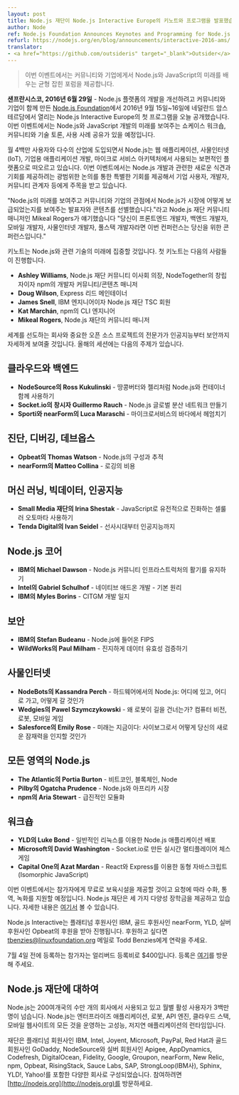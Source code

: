 ```yaml
---
layout: post
title: Node.js 재단이 Node.js Interactive Europe의 키노트와 프로그램을 발표했습니다
author: Node
ref: Node.js Foundation Announces Keynotes and Programming for Node.js Interactive Europe
refurl: https://nodejs.org/en/blog/announcements/interactive-2016-ams/
translator:
- <a href="https://github.com/outsideris" target="_blank">Outsider</a>
---
```


<!--
> Event provides neutral forum for learning about the future of Node.js and JavaScript from the community and enterprise alike

**SAN FRANCISCO, June 29, 2016** – [Node.js Foundation](https://nodejs.org/en/foundation/), a community-led and industry-backed consortium to advance the development of the Node.js platform, today announced the initial programming for Node.js Interactive Europe, September 15 -16, 2016, in Amsterdam, Netherlands. The event will showcase workshops, community and technical talks, and use cases that will inform the future development of Node.js and JavaScript.

With 4 million users a month and adoption across numerous industries, Node.js is emerging as a universal platform used for web applications, IoT, enterprise application development and microservice architectures. This marquee event attracts enterprise users, developers and community stakeholders, providing them with a unique opportunity for cross-disciplinary discussions that are aimed to provide new insights and new opportunities around Node.js development.

“We’ve hand-selected a range of presenters and content that will showcase the future of Node.js and how pervasive it has become in the market through both a community and enterprise lens,” said Mikeal Rogers, community manager of Node.js Foundation. “This is a perfect conference if you are a front end, back end, mobile, IoT or full stack developer.”
-->

> 이번 이벤트에서는 커뮤니티와 기업에게서 Node.js와 JavaScript의 미래를 배우는 균형 잡힌 포럼을
  제공합니다.

**샌프란시스코, 2016년 6월 29일** - Node.js 플랫폼의 개발을 개선하려고 커뮤니티와 기업이 함께 만든
[Node.js Foundation](https://nodejs.org/en/foundation/)에서 2016년 9월 15일~16일에
네덜란드 암스테르담에서 열리는 Node.js Interactive Europe의 첫 프로그램을 오늘 공개했습니다.
이번 이벤트에서는 Node.js와 JavaScript 개발의 미래를 보여주는 쇼케이스 워크숍, 커뮤니티와
기술 토론, 사용 사례 공유가 있을 예정입니다.

월 4백만 사용자와 다수의 산업에 도입되면서 Node.js는 웹 애플리케이션, 사물인터넷(IoT), 기업용
애플리케이션 개발, 마이크로 서비스 아키텍처에서 사용되는 보편적인 플랫폼으로 떠오르고 있습니다.
이번 이벤트에서는 Node.js 개발과 관련한 새로운 식견과 기회를 제공하려는 광범위한 논의를 통한
특별한 기회를 제공해서 기업 사용자, 개발자, 커뮤니티 관계자 등에게 주목을 받고 있습니다.

"Node.js의 미래를 보여주고 커뮤니티와 기업의 관점에서 Node.js가 시장에 어떻게 보급되었는지를
보여주는 발표자와 콘텐츠를 선별했습니다."라고 Node.js 재단 커뮤니티 매니저인 Mikeal Rogers가
얘기했습니다 "당신이 프론트엔드 개발자, 백엔드 개발자, 모바일 개발자, 사물인터넷 개발자,
풀스택 개발자라면 이번 컨퍼런스는 당신을 위한 콘퍼런스입니다."

<!--
The keynotes will focus on the future of Node.js and corresponding technologies. The initial keynotes include:

* **Ashley Williams**, Node.js Foundation community board chair, founder of NodeTogether, and developer community and content manager at npm
* **Doug Wilson**, Express lead maintainer
* **James Snell**, IBM engineer and Node.js Foundation TSC member
* **Kat Marchán**, CLI engineer at npm
* **Mikeal Rogers**, community manager at the Node.js Foundation

Experts from the world’s leading companies and most important open source projects will deep dive into tracks ranging from artificial intelligence to security. A sampling of this year’s sessions include:
-->

키노트는 Node.js와 관련 기술의 미래에 집중할 것입니다. 첫 키노트는 다음의 사람들이 진행합니다.

* **Ashley Williams**, Node.js 재단 커뮤니티 이사회 의장, NodeTogether의 창립자이자
  npm의 개발자 커뮤니티/콘텐츠 매니저
* **Doug Wilson**, Express 리드 메인테이너
* **James Snell**, IBM 엔지니어이자 Node.js 재단 TSC 회원
* **Kat Marchán**, npm의 CLI 엔지니어
* **Mikeal Rogers**, Node.js 재단의 커뮤니티 매니저

세계를 선도하는 회사와 중요한 오픈 소스 프로젝트의 전문가가 인공지능부터 보안까지 자세하게 보여줄
것입니다. 올해의 세션에는 다음의 주제가 있습니다.

<!--
## Cloud and Back End

* Node.js and Containers go together like Peanut Butter and Jelly from **Ross Kukulinski of NodeSource**
* Building the Node.JS Global Distribution Network from **Guillermo Rauch creator of Socket.io**
* SWIMming in the microservices Ocean from **Luca Maraschi of Sporti and nearForm**
-->

## 클라우드와 백엔드

* **NodeSource의 Ross Kukulinski** - 땅콩버터와 젤리처럼 Node.js와 컨테이너 함께 사용하기
* **Socket.io의 창시자 Guillermo Rauch** - Node.js 글로벌 분산 네트워크 만들기
* **Sporti와 nearForm의 Luca Maraschi** - 마이크로서비스의 바다에서 헤엄치기

<!--
## Diagnosing, Debugging, and DevOps

* Instrumentation and Tracing in Node.js from **Thomas Watson of Opbeat**
* The Cost of Logging from **Matteo Collina of nearForm**
-->

## 진단, 디버깅, 데브옵스

* **Opbeat의 Thomas Watson** - Node.js의 구성과 추적
* **nearForm의 Matteo Collina** - 로깅의 비용

<!--
## Machine Learning, Big Data, Artificial Intelligence

* Taking on Genetically Evolving Cellular Automata with JavaScript from **Irina Shestak of Small Media Foundation**
* From Pterodactyls and Cactus to Artificial Intelligence by **Ivan Seidel of Tenda Digital**
-->

## 머신 러닝, 빅데이터, 인공지능

* **Small Media 재단의 Irina Shestak** - JavaScript로 유전적으로 진화하는 셀룰러 오토마타 사용하기
* **Tenda Digital의 Ivan Seidel** - 선사시대부터 인공지능까지

<!--
## Node.js Core

* Keeping the Node.js Community Infrastructure Humming: An Update from the Build Workgroup from **Michael Dawson of IBM**
* Creating Native Addons - General Principles from **Gabriel Schulhof of Intel**
* The CITGM Diaries from **Myles Borins of IBM**
-->

## Node.js 코어

* **IBM의 Michael Dawson** - Node.js 커뮤니티 인프라스트럭처의 활기를 유지하기
* **Intel의 Gabriel Schulhof** - 네이티브 애드온 개발 - 기본 원리
* **IBM의 Myles Borins** - CITGM 개발 일지

<!--
## Security

* FIPS Comes to Node.js from **Stefan Budeanu of IBM**
* Take Data Validation Seriously from **Paul Milham of WildWorks**
-->

## 보안

* **IBM의 Stefan Budeanu** - Node.js에 들어온 FIPS
* **WildWorks의 Paul Milham** - 진지하게 데이터 유효성 검증하기

<!--
## IoT

* Node.js on Hardware: Where We Are, Where We're Going, and How We'll Get There from **Kassandra Perch of NodeBots**
* Why did the robot cross the road? Computer vision, robots and mobile games from **Pawel Szymczykowski of Wedgies**
* The Future is Now: How to Realize your New Potential as a Cyborg from **Emily Rose of Salesforce**
-->

## 사물인터넷

* **NodeBots의 Kassandra Perch** - 하드웨어에서의 Node.js: 어디에 있고, 어디로 가고, 어떻게 갈 것인가
* **Wedgies의 Pawel Szymczykowski** - 왜 로봇이 길을 건너는가? 컴퓨터 비전, 로봇, 모바일 게임
* **Salesforce의 Emily Rose** - 미래는 지금이다: 사이보그로서 어떻게 당신의 새로운 잠재력을 인지할 것인가

<!--
## Node.js Everywhere

* Bitcoin, Blockchain and Node from **Portia Burton of The Atlantic**
* Node.js and the African Market from **Ogatcha Prudence of Pilby**
* The Radical Modularity from **Aria Stewart of npm**
-->

## 모든 영역의 Node.js

* **The Atlantic의 Portia Burton** - 비트코인, 블록체인, Node
* **Pilby의 Ogatcha Prudence** - Node.js와 아프리카 시장
* **npm의 Aria Stewart** - 급진적인 모듈화

<!--
## Workshops

* Deploying Node.js applications using plain old Linux from **Luke Bond of YLD**
* Build a real-time multiplayer chess game with Socket.io from **David Washington of Microsoft**
* Isomorphic JavaScript with React + Express from **Azat Mardan of Capital One**
-->

## 워크숍

* **YLD의 Luke Bond** - 일반적인 리눅스를 이용한 Node.js 애플리케이션 배포
* **Microsoft의 David Washington** - Socket.io로 만든 실시간 멀티플레이어 체스 게임
* **Capital One의 Azat Mardan** - React와 Express를 이용한 동형 자바스크립트(Isomorphic JavaScript)

<!--
The event will provide free onsite childcare for attendees and offers ASL, interpretation and transcription assistance upon request. The Node.js Foundation is offering three diversity scholarships this year. More information can be found [here](http://events.linuxfoundation.org/events/node-interactive-europe/attend/diversity-scholarship).

Node.js Interactive is made possible by support from Platinum Sponsor IBM; Gold Sponsors nearForm and YLD; and Silver Sponsor Opbeat. If you are interested in sponsoring please contact Todd Benzies at tbenzies@linuxfoundation.org.

For attendees who register before July 4th, the early bird registration fee is $400. Visit [here](https://www.regonline.com/Register/Checkin.aspx?EventID=1811779) to register.
-->

이번 이벤트에서는 참가자에게 무료로 보육시설을 제공할 것이고 요청에 따라 수화, 통역, 녹화를 지원할
예정입니다. Node.js 재단은 세 가지 다양성 장학금을 제공하고 있습니다. 자세한 내용은
[여기서](http://events.linuxfoundation.org/events/node-interactive-europe/attend/diversity-scholarship)
볼 수 있습니다.

Node.js Interactive는 플래티넘 후원사인 IBM, 골드 후원사인 nearForm, YLD, 실버 후원사인
Opbeat의 후원을 받아 진행됩니다. 후원하고 싶다면 tbenzies@linuxfoundation.org 메일로
Todd Benzies에게 연락을 주세요.

7월 4일 전에 등록하는 참가자는 얼리버드 등록비로 $400입니다. 등록은
[여기](https://www.regonline.com/Register/Checkin.aspx?EventID=1811779)를
방문해 주세요.

<!--
About the Node.js Foundation

Node.js is used by tens of thousands of organizations in more than 200 countries and amasses more than 4 million active users per month. It is the runtime of choice for high-performance, low latency applications, powering everything from enterprise applications, robots, API engines, cloud stacks and mobile websites.

The Foundation is made up of a diverse group of companies including Platinum members IBM, Intel, Joyent, Microsoft, PayPal and Red Hat. Gold members include GoDaddy and NodeSource, and Silver members include Apigee, AppDynamics, Codefresh, DigitalOcean, Fidelity, Google, Groupon, nearForm, New Relic, npm, Opbeat, RisingStack, Sauce Labs, SAP, StrongLoop (an IBM company), Sphinx, YLD, and Yahoo!. Get involved here: [https://nodejs.org](https://nodejs.org).
-->

## Node.js 재단에 대하여

Node.js는 200여개국의 수만 개의 회사에서 사용되고 있고 월별 활성 사용자가 3백만 명이 넘습니다.
Node.js는 엔터프라이즈 애플리케이션, 로봇, API 엔진, 클라우드 스택, 모바일 웹사이트의 모든 것을
운영하는 고성능, 저지연 애플리케이션의 런타임입니다.

재단은 플래티넘 회원사인 IBM, Intel, Joyent, Microsoft, PayPal, Red Hat과
골드 회원사인 GoDaddy, NodeSource와 실버 회원사인 Apigee, AppDynamics, Codefresh,
DigitalOcean, Fidelity, Google, Groupon, nearForm, New Relic, npm, Opbeat,
RisingStack, Sauce Labs, SAP, StrongLoop(IBM사), Sphinx, YLD!, Yahoo!를 포함한
다양한 회사로 구성되었습니다. 참여하려면 [http://nodejs.org](http://nodejs.org)를 방문하세요.
